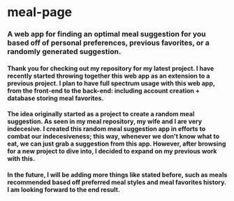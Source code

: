 # meal-page
### A web app for finding an optimal meal suggestion for you based off of personal preferences, previous favorites, or a randomly generated suggestion.

#### Thank you for checking out my repository for my latest project. I have recently started throwing together this web app as an extension to a previous project. I plan to have full spectrum usage with this web app, from the front-end to the back-end: including account creation + database storing meal favorites. 

#### The idea originally started as a project to create a random meal suggestion. As seen in my meal repository, my wife and I are very indecesive. I created this random meal suggestion app in efforts to combat our indecesiveness; this way, whenever we don't know what to eat, we can just grab a suggestion from this app. However, after browsing for a new project to dive into, I decided to expand on my previous work with this. 

#### In the future, I will be adding more things like stated before, such as meals recommended based off preferred meal styles and meal favorites history. I am looking forward to the end result.
